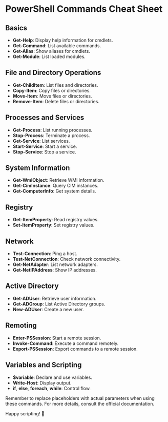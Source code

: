 # PowerShell Commands Cheat Sheet

## Basics

- **Get-Help**: Display help information for cmdlets.
- **Get-Command**: List available commands.
- **Get-Alias**: Show aliases for cmdlets.
- **Get-Module**: List loaded modules.

## File and Directory Operations

- **Get-ChildItem**: List files and directories.
- **Copy-Item**: Copy files or directories.
- **Move-Item**: Move files or directories.
- **Remove-Item**: Delete files or directories.

## Processes and Services

- **Get-Process**: List running processes.
- **Stop-Process**: Terminate a process.
- **Get-Service**: List services.
- **Start-Service**: Start a service.
- **Stop-Service**: Stop a service.

## System Information

- **Get-WmiObject**: Retrieve WMI information.
- **Get-CimInstance**: Query CIM instances.
- **Get-ComputerInfo**: Get system details.

## Registry

- **Get-ItemProperty**: Read registry values.
- **Set-ItemProperty**: Set registry values.

## Network

- **Test-Connection**: Ping a host.
- **Test-NetConnection**: Check network connectivity.
- **Get-NetAdapter**: List network adapters.
- **Get-NetIPAddress**: Show IP addresses.

## Active Directory

- **Get-ADUser**: Retrieve user information.
- **Get-ADGroup**: List Active Directory groups.
- **New-ADUser**: Create a new user.

## Remoting

- **Enter-PSSession**: Start a remote session.
- **Invoke-Command**: Execute a command remotely.
- **Export-PSSession**: Export commands to a remote session.

## Variables and Scripting

- **$variable**: Declare and use variables.
- **Write-Host**: Display output.
- **if**, **else**, **foreach**, **while**: Control flow.

Remember to replace placeholders with actual parameters when using these commands. For more details, consult the official documentation.

Happy scripting! 🚀
